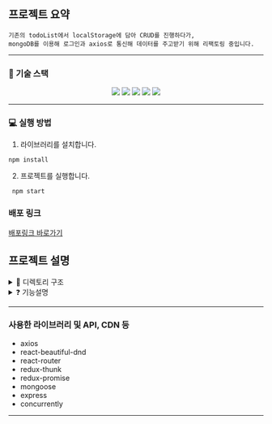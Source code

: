## 프로젝트 요약

```
기존의 todoList에서 localStorage에 담아 CRUD를 진행하다가,
mongoDB를 이용해 로그인과 axios로 통신해 데이터를 주고받기 위해 리팩토링 중입니다.
```

---

### 🔧 기술 스택

<div align=center> 
  <img src="https://img.shields.io/badge/react-61DAFB?style=for-the-badge&logo=react&logoColor=black"/> 
  <img src="https://img.shields.io/badge/javascript-F7DF1E?style=for-the-badge&logo=javascript&logoColor=black"/>   
 <img src="https://img.shields.io/badge/tailwindCSS-06B6D4?style=for-the-badge&logo="Tailwind CSS & logoColor=black"/> 
  <img src="https://img.shields.io/badge/react_router-CA4245?style=for-the-badge&logo=React-Router&logoColor=black"/> 
 <img src="https://img.shields.io/badge/redux_thunk-764ABC?style=for-the-badge&logo=redux&logoColor=white"/> 
</div>

---

### 💻 실행 방법

1.  라이브러리를 설치합니다.

```
npm install
```

2.  프로젝트를 실행합니다.

```
 npm start
```

### 배포 링크

[배포링크 바로가기](https://sage-moxie-699b78.netlify.app/)
<br/>

## 프로젝트 설명

<details>
<summary>  📂 디렉토리 구조</summary>
<div markdown="1">

```

📁 server
 ┣ 📁 config
    ┣ dev.js
    ┣ prod.js
    ┗ key.js
 ┣ 📁 middleware
    ┗ middleware.js
 ┣ 📁 models
    ┗ User.js
 ┣ index.js
📁 src(client)
 ┣ 📁 actions
    ┣user_action.js
    ┗type.js
 ┣ 📁 reducers
    ┣ index.js
    ┗ user_reducer.js
 ┣ 📁 components
    ┣ Mypage.js
    ┣ Form.js
    ┣ List.js
    ┣ Lists.js
    ┣ Spinner.js
    ┗ Layout.js
 ┣ 📁 HOC
    ┗ auth.js
 ┣ 📂 pages
   ┣ LoginPage.js
   ┣ MainPage.js
   ┣ NoMatchPage.js
   ┣ SignupPage.js
   ┗ MyPage.js
 ┣ App.js
 ┣ index.js
 ┣ tailwind.config.js
 
```

</div>
</details>

<details>
<summary>❓ 기능설명</summary>
<div markdown="1">

```

```
</div>
</details>


---


### 사용한 라이브러리 및 API, CDN 등

- axios
- react-beautiful-dnd
- react-router
- redux-thunk
- redux-promise
- mongoose
- express
- concurrently
---






